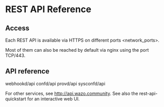 # REST API Reference

## Access

Each REST API is available via HTTPS on <span data-role="ref">different
ports \<network\_ports\></span>.

Most of them can also be reached by default via
<span data-role="ref">nginx</span> using the port TCP/443.

## API reference

<div class="toctree">

webhookd/api confd/api provd/api sysconfd/api

</div>

For other services, see <http://api.wazo.community>. See also the
<span data-role="ref">rest-api-quickstart</span> for an interactive web
UI.
